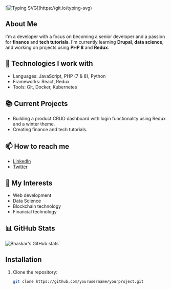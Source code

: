 

[![Typing SVG](https://readme-typing-svg.demolab.com/?lines=Hello,+There!+👋;Nice+to+meet+you!;This+is+Bhaskar...)](https://git.io/typing-svg)



## About Me
I'm a developer with a focus on becoming a senior developer and a passion for **finance** and **tech tutorials**. I'm currently learning **Drupal**, **data science**, and working on projects using **PHP 8** and **Redux**.

## 🔧 Technologies I work with
- Languages: JavaScript, PHP (7 & 8), Python
- Frameworks: React, Redux
- Tools: Git, Docker, Kubernetes

## 📚 Current Projects
- Building a product CRUD dashboard with login functionality using Redux and a winter theme.
- Creating finance and tech tutorials.

## 📫 How to reach me
- [LinkedIn](https://www.linkedin.com/in/your-linkedin/)
- [Twitter](https://twitter.com/your-twitter)

## 🌟 My Interests
- Web development
- Data Science
- Blockchain technology
- Financial technology

## 📊 GitHub Stats
![Bhaskar's GitHub stats](https://github-readme-stats.vercel.app/api?username=ACBhaskarReddy&show_icons=true&theme=radical)


## Installation

1. Clone the repository:
   ```bash
   git clone https://github.com/yourusername/yourproject.git
